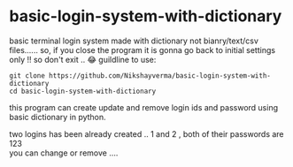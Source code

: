# basic-login-system-with-dictionary
basic terminal login system made with dictionary not bianry/text/csv files...... so, if you close the program it is gonna go back to initial settings only !!
so don't exit .. 😂
guildline to use:</br>

`git clone https://github.com/Nikshayverma/basic-login-system-with-dictionary `</br>
`cd basic-login-system-with-dictionary `</br>

this program can create update and remove login ids and password using basic dictionary in python.

two logins has been already created .. 
1 and 2 , both of their passwords are 123    
you can change or remove ....

